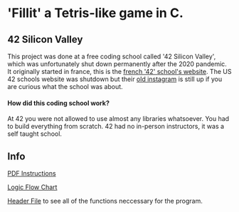# 'Fillit' a Tetris-like game in C. 

## 42 Silicon Valley 
This project was done at a free coding school called '42 Silicon Valley', which was unfortunately shut down permanently after the 2020 pandemic. It originally started in france, this is the [french '42' school's website](https://42.fr/en/homepage/). The US 42 schools website was shutdown but their [old instagram](https://www.instagram.com/42siliconvalley/?hl=en) is still up if you are curious what the school was about.

#### How did this coding school work?
At 42 you were not allowed to use almost any libraries whatsoever. You had to build everything from scratch. 42 had no in-person instructors, it was a self taught school.

## Info

[PDF Instructions](https://github.com/wesleyZero/fillit_42SiliconValley/blob/main/fillit.pdf)

[Logic Flow Chart](https://github.com/wesleyZero/fillit_42SiliconValley/blob/main/42SV_fillit/Fillit_FLOWCHART.pdf)

[Header File](https://github.com/wesleyZero/fillit_42SiliconValley/blob/main/42SV_fillit/fillit.h) to see all of the functions neccessary for the program. 
